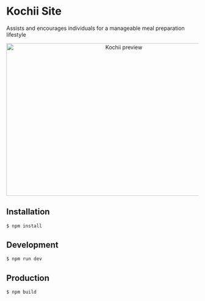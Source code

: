 # Kochii Site

Assists and encourages individuals for a manageable meal preparation lifestyle

<p align="center">
    <a href="https://kochii.app">
        <img width="600" height="400" src="https://i.ibb.co/tBGVzKG/kochii-mockup.jpg" alt="Kochii preview">
    </a>
</p>

## Installation

```bash
$ npm install
```

## Development

```bash
$ npm run dev
```

## Production

```bash
$ npm build
```
